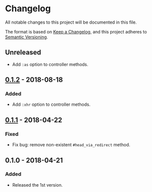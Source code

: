 # Changelog

All notable changes to this project will be documented in this file.

The format is based on [Keep a Changelog](https://keepachangelog.com/en/1.0.0/),
and this project adheres to [Semantic Versioning](https://semver.org/spec/v2.0.0.html).

## Unreleased

- Add `:as` option to controller methods.

## [0.1.2] - 2018-08-18

### Added

- Add `:xhr` option to controller methods.

## [0.1.1] - 2018-04-22

### Fixed

- Fix bug: remove non-existent `#head_via_redirect` method.

## 0.1.0 - 2018-04-21

### Added

- Released the 1st version.

[0.1.2]: https://github.com/r7kamura/rails_kwargs_testing/compare/v0.1.1...v0.1.2
[0.1.1]: https://github.com/r7kamura/rails_kwargs_testing/compare/v0.1.0...v0.1.1
